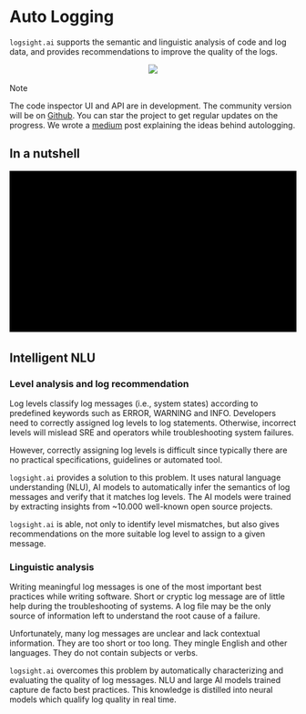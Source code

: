 # Auto Logging


`logsight.ai` supports the semantic and linguistic analysis of code and log data,
and provides recommendations to improve the quality of the logs. 


<div align=center>
    <img width="500" src="https://miro.medium.com/max/1400/1*BSsLmSii7-eUo20svru0zw.png"/>
</div>

> [!NOTE]
> The code inspector UI and API are in development. The community version will be on [Github](https://github.com/aiops/auto-logging). You can star the project to get regular updates on the progress.
We wrote a [medium](https://medium.com/@snedelkoski/software-engineering-needs-auto-logging-681185e9a4e1) post explaining the ideas behind autologging.

## In a nutshell

![Logs](./animation_autologging.gif)





## Intelligent NLU

### Level analysis and log recommendation
Log levels classify log messages (i.e., system states) according to predefined keywords such as ERROR, WARNING and INFO. Developers need to correctly assigned log levels to log statements. Otherwise, incorrect levels will mislead SRE and operators while troubleshooting system failures.

However, correctly assigning log levels is difficult since typically there are no practical specifications, guidelines or automated tool. 

`logsight.ai` provides a solution to this problem.
It uses natural language understanding (NLU), AI models to automatically infer the semantics of log messages and verify that it matches log levels.
The AI models were trained by extracting insights from ~10.000 well-known open source projects.

`logsight.ai` is able, not only to identify level mismatches, but also gives recommendations on the more suitable 
log level to assign to a given message.  


### Linguistic analysis
Writing meaningful log messages is one of the most important best practices while writing software. Short or cryptic log message are of little help during the troubleshooting of systems. A log file may be the only source of information left to understand the root cause of a failure.

Unfortunately, many log messages are unclear and lack contextual information. They are too short or too long. They mingle English and other languages. They do not contain subjects or verbs. 

`logsight.ai` overcomes this problem by automatically characterizing and evaluating the quality of log messages.
NLU and large AI models trained capture de facto best practices.
This knowledge is distilled into neural models which qualify log quality in real time.

